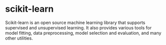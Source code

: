 # scikit-learn
Scikit-learn is an open source machine learning library that supports supervised and unsupervised learning. It also provides various tools for model fitting, data preprocessing, model selection and evaluation, and many other utilities.
